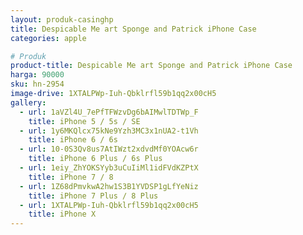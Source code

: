 ```yaml
---
layout: produk-casinghp
title: Despicable Me art Sponge and Patrick iPhone Case
categories: apple

# Produk
product-title: Despicable Me art Sponge and Patrick iPhone Case
harga: 90000
sku: hn-2954
image-drive: 1XTALPWp-Iuh-Qbklrfl59b1qq2x00cH5
gallery:
  - url: 1aVZl4U_7ePfTFWzvDg6bAIMwlTDTWp_F
    title: iPhone 5 / 5s / SE
  - url: 1y6MKQlcx75kNe9Yzh3MC3x1nUA2-t1Vh
    title: iPhone 6 / 6s
  - url: 10-0S3Qv8us7AtIWzt2xdvdMf0YOAcw6r
    title: iPhone 6 Plus / 6s Plus
  - url: 1eiy_ZhYOKSYyb3uCuIiMl1idFVdKZPtX
    title: iPhone 7 / 8
  - url: 1Z68dPmvkwA2hw1S3B1YVDSP1gLfYeNiz
    title: iPhone 7 Plus / 8 Plus
  - url: 1XTALPWp-Iuh-Qbklrfl59b1qq2x00cH5
    title: iPhone X
---
```

